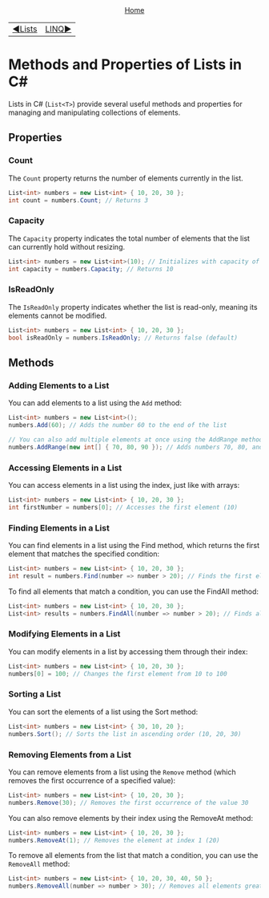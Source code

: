 <div align="center">
    <a href="/README.md">Home</a>
</div>
<table align=center>
    <tr>
        <td align="left">
            <a href="./01_basic.md">◀️Lists</a>
        </td>
        <td align="right">
            <a href="./">LINQ▶️</a>
        </td>
    </tr>
</table>

# Methods and Properties of Lists in C#

Lists in C# (`List<T>`) provide several useful methods and properties for managing and manipulating collections of elements.
## Properties

### Count
The `Count` property returns the number of elements currently in the list.
```csharp
List<int> numbers = new List<int> { 10, 20, 30 };
int count = numbers.Count; // Returns 3
```

### Capacity
The `Capacity` property indicates the total number of elements that the list can currently hold without resizing.
```csharp
List<int> numbers = new List<int>(10); // Initializes with capacity of 10
int capacity = numbers.Capacity; // Returns 10
```

### IsReadOnly
The `IsReadOnly` property indicates whether the list is read-only, meaning its elements cannot be modified.
```csharp
List<int> numbers = new List<int> { 10, 20, 30 };
bool isReadOnly = numbers.IsReadOnly; // Returns false (default)
```

## Methods

### Adding Elements to a List
You can add elements to a list using the `Add` method:
```csharp
List<int> numbers = new List<int>();
numbers.Add(60); // Adds the number 60 to the end of the list

// You can also add multiple elements at once using the AddRange method:
numbers.AddRange(new int[] { 70, 80, 90 }); // Adds numbers 70, 80, and 90 to the end of the list
```

### Accessing Elements in a List
You can access elements in a list using the index, just like with arrays:
```csharp
List<int> numbers = new List<int> { 10, 20, 30 };
int firstNumber = numbers[0]; // Accesses the first element (10)
```

### Finding Elements in a List
You can find elements in a list using the Find method, which returns the first element that matches the specified condition:
```csharp
List<int> numbers = new List<int> { 10, 20, 30 };
int result = numbers.Find(number => number > 20); // Finds the first element greater than 20
```

To find all elements that match a condition, you can use the FindAll method:

```csharp
List<int> numbers = new List<int> { 10, 20, 30 };
List<int> results = numbers.FindAll(number => number > 20); // Finds all elements greater than 20
```

### Modifying Elements in a List
You can modify elements in a list by accessing them through their index:
```csharp
List<int> numbers = new List<int> { 10, 20, 30 };
numbers[0] = 100; // Changes the first element from 10 to 100
```

### Sorting a List
You can sort the elements of a list using the Sort method:
```csharp
List<int> numbers = new List<int> { 30, 10, 20 };
numbers.Sort(); // Sorts the list in ascending order (10, 20, 30)
```

### Removing Elements from a List
You can remove elements from a list using the `Remove` method (which removes the first occurrence of a specified value):
```csharp
List<int> numbers = new List<int> { 10, 20, 30 };
numbers.Remove(30); // Removes the first occurrence of the value 30
```
You can also remove elements by their index using the RemoveAt method:
```csharp
List<int> numbers = new List<int> { 10, 20, 30 };
numbers.RemoveAt(1); // Removes the element at index 1 (20)
```
To remove all elements from the list that match a condition, you can use the `RemoveAll` method:
```csharp
List<int> numbers = new List<int> { 10, 20, 30, 40, 50 };
numbers.RemoveAll(number => number > 30); // Removes all elements greater than 30
```